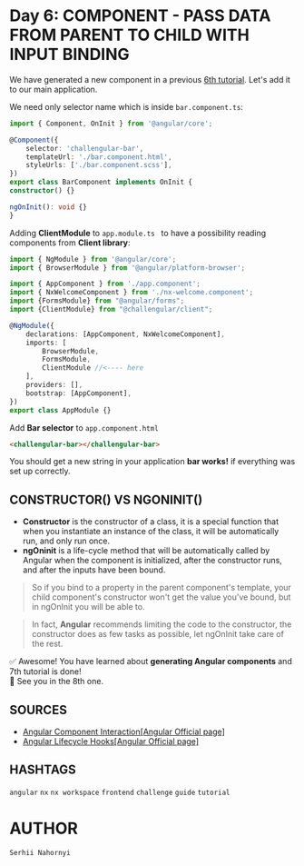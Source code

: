 # Day 6: COMPONENT - PASS DATA FROM PARENT TO CHILD WITH INPUT BINDING

We have generated a new component in a previous [6th tutorial](day-1.md). Let's add it to our main application.      

We need only selector name which is inside `bar.component.ts`:
```typescript
import { Component, OnInit } from '@angular/core';

@Component({
    selector: 'challengular-bar',
    templateUrl: './bar.component.html',
    styleUrls: ['./bar.component.scss'],
})
export class BarComponent implements OnInit {
constructor() {}

ngOnInit(): void {}
}
```

Adding **ClientModule** to `app.module.ts ` to have a possibility reading components from **Client library**:   
```typescript
import { NgModule } from '@angular/core';
import { BrowserModule } from '@angular/platform-browser';

import { AppComponent } from './app.component';
import { NxWelcomeComponent } from './nx-welcome.component';
import {FormsModule} from "@angular/forms";
import {ClientModule} from "@challengular/client";

@NgModule({
    declarations: [AppComponent, NxWelcomeComponent],
    imports: [
        BrowserModule,
        FormsModule,
        ClientModule //<---- here
    ],
    providers: [],
    bootstrap: [AppComponent],
})
export class AppModule {}
```

Add **Bar selector** to `app.component.html`
```html
<challengular-bar></challengular-bar>
```

You should get a new string in your application **bar works!** if everything was set up correctly.

## CONSTRUCTOR() VS NGONINIT()
- **Constructor** is the constructor of a class, it is a special function that when you instantiate an instance of the class, it will be automatically run, and only run once.    
- **ngOninit** is a life-cycle method that will be automatically called by Angular when the component is initialized, after the constructor runs, and after the inputs have been bound.   
> So if you bind to a property in the parent component's template, your child component's constructor won't get the value you've bound, but in ngOnInit you will be able to.      

>In fact, **Angular** recommends limiting the code to the constructor, the constructor does as few tasks as possible, let ngOnInit take care of the rest.

✅ Awesome! You have learned about **generating Angular components** and 7th tutorial is done!   
👋 See you in the 8th one.

## SOURCES
- [Angular Component Interaction[Angular Official page]](https://angular.io/guide/component-interaction)
- [Angular Lifecycle Hooks[Angular Official page]](https://angular.io/guide/lifecycle-hooks)

## HASHTAGS
`angular` `nx` `nx workspace` `frontend` `challenge` `guide` `tutorial`

# AUTHOR
`Serhii Nahornyi`